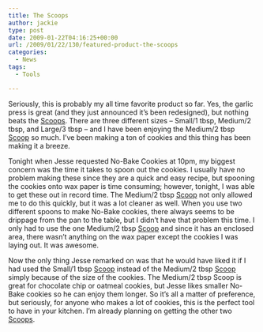 ```yaml
---
title: The Scoops
author: jackie
type: post
date: 2009-01-22T04:16:25+00:00
url: /2009/01/22/130/featured-product-the-scoops
categories:
  - News
tags:
  - Tools

---
```

Seriously, this is probably my all time favorite product so far. Yes, the garlic press is great (and they just announced it&#8217;s been redesigned), but nothing beats the [Scoops][1]. There are three different sizes &#8211; Small/1 tbsp, Medium/2 tbsp, and Large/3 tbsp &#8211; and I have been enjoying the Medium/2 tbsp [Scoop][1] so much. I&#8217;ve been making a ton of cookies and this thing has been making it a breeze.

Tonight when Jesse requested No-Bake Cookies at 10pm, my biggest concern was the time it takes to spoon out the cookies. I usually have no problem making these since they are a quick and easy recipe, but spooning the cookies onto wax paper is time consuming; however, tonight, I was able to get these out in record time. The Medium/2 tbsp [Scoop][1] not only allowed me to do this quickly, but it was a lot cleaner as well. When you use two different spoons to make No-Bake cookies, there always seems to be drippage from the pan to the table, but I didn&#8217;t have that problem this time. I only had to use the one Medium/2 tbsp [Scoop][1] and since it has an enclosed area, there wasn&#8217;t anything on the wax paper except the cookies I was laying out. It was awesome.

Now the only thing Jesse remarked on was that he would have liked it if I had used the Small/1 tbsp [Scoop][1] instead of the Medium/2 tbsp [Scoop][1] simply because of the size of the cookies. The Medium/2 tbsp Scoop is great for chocolate chip or oatmeal cookies, but Jesse likes smaller No-Bake cookies so he can enjoy them longer. So it&#8217;s all a matter of preference, but seriously, for anyone who makes a lot of cookies, this is the perfect tool to have in your kitchen. I&#8217;m already planning on getting the other two [Scoops][1].

 [1]: http://www.amazon.com/gp/product/B0001598EI?ie=UTF8&tag=opensourcecook-20&linkCode=xm2&camp=1789&creativeASIN=B0001598EI